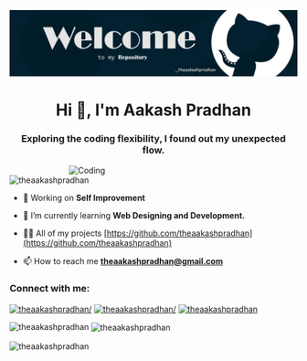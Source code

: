 ![logo](https://github.com/theaakashpradhan/theaakashpradhan/blob/main/d14112d-Cloudsmith-Integrations-Banner-GitHub.jpg)

<h1 align="center">Hi 👋, I'm Aakash Pradhan</h1>
<h3 align="center">Exploring the coding flexibility, I found out my unexpected flow.</h3>

<img align="right" alt="Coding" width="400" src="[https://cdn.dribbble.com/users/1162077/screenshots/3848914/programmer.gif](https://gifdb.com/images/high/animated-programmer-guy-coding-790a0bs8e8thpisg.gif)">

<p align="left"> <img src="https://komarev.com/ghpvc/?username=theaakashpradhan&label=Profile%20views&color=0e75b6&style=flat" alt="theaakashpradhan" /> </p>

- 🔭 Working on **Self Improvement**

- 🌱 I’m currently learning **Web Designing and Development.**

- 👨‍💻 All of my projects [https://github.com/theaakashpradhan](https://github.com/theaakashpradhan)

- 📫 How to reach me **theaakashpradhan@gmail.com**

<h3 align="left">Connect with me:</h3>
<p align="left">
<a href="https://linkedin.com/in/theaakashpradhan/" target="blank"><img align="center" src="https://raw.githubusercontent.com/rahuldkjain/github-profile-readme-generator/master/src/images/icons/Social/linked-in-alt.svg" alt="theaakashpradhan/" height="30" width="40" /></a>
<a href="https://instagram.com/theaakashpradhan/" target="blank"><img align="center" src="https://raw.githubusercontent.com/rahuldkjain/github-profile-readme-generator/master/src/images/icons/Social/instagram.svg" alt="theaakashpradhan/" height="30" width="40" /></a>
<a href="https://www.behance.net/theaakashpradhan" target="blank"><img align="center" src="https://raw.githubusercontent.com/rahuldkjain/github-profile-readme-generator/master/src/images/icons/Social/behance.svg" alt="theaakashpradhan" height="30" width="40" /></a>
</p>

<p><img align="left" src="https://github-readme-stats.vercel.app/api/top-langs?username=theaakashpradhan&show_icons=true&locale=en&layout=compact" alt="theaakashpradhan" /></p>

<p>&nbsp;<img align="center" src="https://github-readme-stats.vercel.app/api?username=theaakashpradhan&show_icons=true&locale=en" alt="theaakashpradhan" /></p>

<p><img align="center" src="https://github-readme-streak-stats.herokuapp.com/?user=theaakashpradhan&" alt="theaakashpradhan" /></p>
